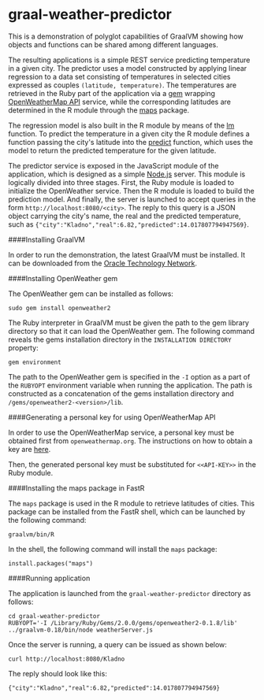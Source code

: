 # graal-weather-predictor
This is a demonstration of polyglot capabilities of GraalVM showing
how objects and functions can be shared among different languages.

The resulting applications is a simple REST service predicting temperature in
a given city. The predictor uses a model constructed by applying linear regression
to a data set consisting of temperatures in selected cities expressed as couples 
`(latitude, temperature)`. The temperatures are retrieved in the Ruby part of the application
via a [gem](https://rubygems.org/gems/openweather2/versions/0.1.8) wrapping [OpenWeatherMap API](http://openweathermap.org) service,
while the corresponding latitudes are determined in the R module through the [maps](https://cran.r-project.org/web/packages/maps/maps.pdf) package.

The regression model is also built in the R module by means of the [lm](https://stat.ethz.ch/R-manual/R-devel/library/stats/html/lm.html) function. To predict the temperature
in a given city the R module defines a function passing the city's latitude into the 
[predict](https://stat.ethz.ch/R-manual/R-devel/library/stats/html/predict.lm.html) 
function, which uses the model to return the predicted temperature for the given latitude.

The predictor service is exposed in the JavaScript module of the application, which is
designed as a simple [Node.js](https://nodejs.org/en/) server. This module is logically divided into three stages. First,
the Ruby module is loaded to initialize the OpenWeather service. Then the R module is loaded
to build the prediction model. And finally, the server is launched to accept queries in
the form `http://localhost:8080/<city>`. The reply to this query is a JSON object carrying
the city's name, the real and the predicted temperature, such as
`{"city":"Kladno","real":6.82,"predicted":14.017807794947569}`.

####Installing GraalVM

In order to run the demonstration, the latest GraalVM must be installed. It can be
downloaded from the [Oracle Technology Network](http://www.oracle.com/technetwork/oracle-labs/program-languages/downloads/index.html).

####Installing OpenWeather gem

The OpenWeather gem can be installed as follows:

```
sudo gem install openweather2
```

The Ruby interpreter in GraalVM must be given the path to the gem library directory so that
it can load the OpenWeather gem. The following command reveals the gems installation
directory in the `INSTALLATION DIRECTORY` property:

```
gem environment
```

The path to the OpenWeather gem is specified in the `-I` option as a part of the `RUBYOPT` environment
variable when running the application. The path is constructed as a concatenation of the
gems installation directory and `/gems/openweather2-<version>/lib`.

####Generating a personal key for using OpenWeatherMap API

In order to use the OpenWeatherMap service, a personal key must be obtained first from `openweathermap.org`.
The instructions on how to obtain a key are [here](http://openweathermap.org/appid).

Then, the generated personal key must be substituted for `<<API-KEY>>` in the Ruby module.

####Installing the maps package in FastR

The `maps` package is used in the R module to retrieve latitudes of cities. This package
can be installed from the FastR shell, which can be launched by the following command:

```
graalvm/bin/R
```

In the shell, the following command will install the `maps` package:

```
install.packages("maps")
```

####Running application

The application is launched from the `graal-weather-predictor` directory as follows:

```
cd graal-weather-predictor
RUBYOPT='-I /Library/Ruby/Gems/2.0.0/gems/openweather2-0.1.8/lib' ../graalvm-0.18/bin/node weatherServer.js
```

Once the server is running, a query can be issued as shown below:

```
curl http://localhost:8080/Kladno
```

The reply should look like this:

```
{"city":"Kladno","real":6.82,"predicted":14.017807794947569}
```
